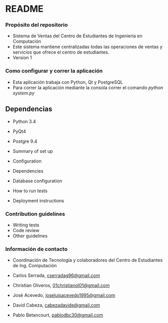 # README #

### Propósito del repositorio ###

* Sistema de Ventas del Centro de Estudiantes de Ingeniería en Computación
* Este sistema mantiene centralizadas todas las operaciones de ventas y servicios que ofrece el centro de estudiantes.
* Version 1

### Como configurar y correr la aplicación ###

* Esta aplicación trabaja con Python, Qt y PostgreSQL
* Para correr la aplicación mediante la consola correr el comando *python system.py*

## Dependencias ##
* Python 3.4
* PyQt4
* Postgre 9.4

* Summary of set up
* Configuration
* Dependencies
* Database configuration
* How to run tests
* Deployment instructions

### Contribution guidelines ###

* Writing tests
* Code review
* Other guidelines

### Información de contacto ###

* Coordinación de Tecnología y colaboradores del Centro de Estudiantes de Ing. Computación

* Carlos Serrada, cserradag96@gmail.com
* Christian Oliveros, 01christianol01@gmail.com
* José Acevedo, joseluisacevedo1995@gmail.com
* David Cabeza, cabezadavide@gmail.com
* Pablo Betancourt, pablodbc30@gmail.com